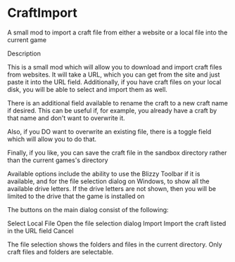 # CraftImport
A small mod to import a craft file from either a website or a local file into the current game

Description

This is a small mod which will allow you to download and import craft files from websites. It will take a URL, which you can get from the site and just paste it into the URL field.
Additionally, if you have craft files on your local disk, you will be able to select and import them as well.

There is an additional field available to rename the craft to a new craft name if desired. This can be useful if, for example, you already have a craft by that name and don't want to overwrite it.

Also, if you DO want to overwrite an existing file, there is a toggle field which will allow you to do that.

Finally, if you like, you can save the craft file in the sandbox directory rather than the current games's directory

Available options include the ability to use the Blizzy Toolbar if it is available, and for the file selection dialog on Windows, to show all the available drive letters. If the drive letters are not shown, then you will be limited to the drive that the game is installed on

The buttons on the main dialog consist of the following:

Select Local File	Open the file selection dialog
Import	Import the craft listed in the URL field
Cancel	

The file selection shows the folders and files in the current directory. Only craft files and folders are selectable.